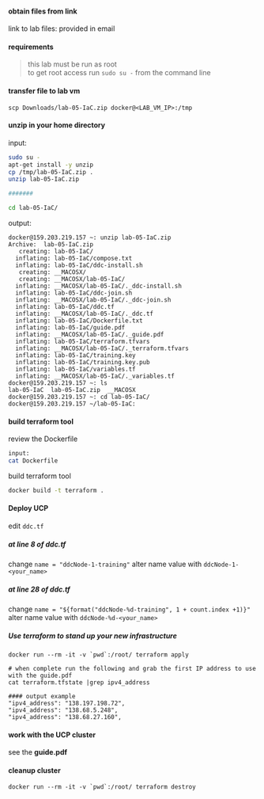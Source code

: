 #### obtain files from link

link to lab files:
provided in email

#### requirements

> this lab must be run as root <br>
> to get root access run `sudo su -` from the command line


#### transfer file to lab vm

`scp Downloads/lab-05-IaC.zip docker@<LAB_VM_IP>:/tmp`

#### unzip in your home directory

input:
```bash
sudo su -
apt-get install -y unzip
cp /tmp/lab-05-IaC.zip .
unzip lab-05-IaC.zip

#######

cd lab-05-IaC/
```

output:

```
docker@159.203.219.157 ~: unzip lab-05-IaC.zip
Archive:  lab-05-IaC.zip
   creating: lab-05-IaC/
  inflating: lab-05-IaC/compose.txt
  inflating: lab-05-IaC/ddc-install.sh
   creating: __MACOSX/
   creating: __MACOSX/lab-05-IaC/
  inflating: __MACOSX/lab-05-IaC/._ddc-install.sh
  inflating: lab-05-IaC/ddc-join.sh
  inflating: __MACOSX/lab-05-IaC/._ddc-join.sh
  inflating: lab-05-IaC/ddc.tf
  inflating: __MACOSX/lab-05-IaC/._ddc.tf
  inflating: lab-05-IaC/Dockerfile.txt
  inflating: lab-05-IaC/guide.pdf
  inflating: __MACOSX/lab-05-IaC/._guide.pdf
  inflating: lab-05-IaC/terraform.tfvars
  inflating: __MACOSX/lab-05-IaC/._terraform.tfvars
  inflating: lab-05-IaC/training.key
  inflating: lab-05-IaC/training.key.pub
  inflating: lab-05-IaC/variables.tf
  inflating: __MACOSX/lab-05-IaC/._variables.tf
docker@159.203.219.157 ~: ls
lab-05-IaC  lab-05-IaC.zip  __MACOSX
docker@159.203.219.157 ~: cd lab-05-IaC/
docker@159.203.219.157 ~/lab-05-IaC:
```

#### build terraform tool

review the Dockerfile

```bash
input:
cat Dockerfile

```

build terraform tool

```bash
docker build -t terraform .

```

#### Deploy UCP

edit `ddc.tf`


##### at line 8 of ddc.tf
change `name = "ddcNode-1-training"`
alter name value with `ddcNode-1-<your_name>`

##### at line 28 of ddc.tf
change `name = "${format("ddcNode-%d-training", 1 + count.index +1)}"`
alter name value with `ddcNode-%d-<your_name>`

##### Use terraform to stand up your new infrastructure
```
docker run --rm -it -v `pwd`:/root/ terraform apply

# when complete run the following and grab the first IP address to use with the guide.pdf
cat terraform.tfstate |grep ipv4_address

#### output example
"ipv4_address": "138.197.198.72",
"ipv4_address": "138.68.5.248",
"ipv4_address": "138.68.27.160",

```

#### work with the UCP cluster

see the **guide.pdf**

#### cleanup cluster

```
docker run --rm -it -v `pwd`:/root/ terraform destroy
```
